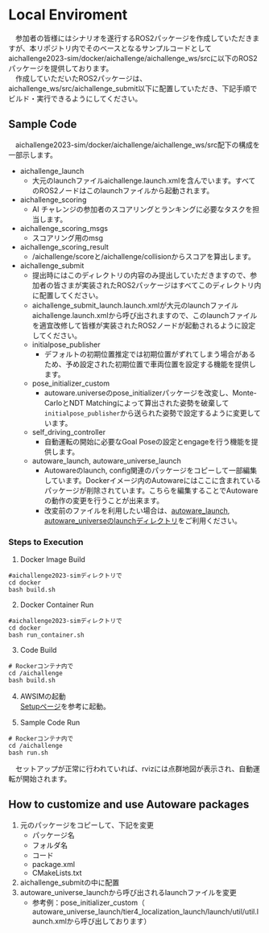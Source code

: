# Local Enviroment
 &emsp;参加者の皆様にはシナリオを遂行するROS2パッケージを作成していただきますが、本リポジトリ内でそのベースとなるサンプルコードとしてaichallenge2023-sim/docker/aichallenge/aichallenge_ws/srcに以下のROS2パッケージを提供しております。  
 &emsp;作成していただいたROS2パッケージは、aichallenge_ws/src/aichallenge_submit以下に配置していただき、下記手順でビルド・実行できるようにしてください。
  
## Sample Code
 &emsp;aichallenge2023-sim/docker/aichallenge/aichallenge_ws/src配下の構成を一部示します。
* aichallenge_launch
  * 大元のlaunchファイルaichallenge.launch.xmlを含んでいます。すべてのROS2ノードはこのlaunchファイルから起動されます。
* aichallenge_scoring
  * AI チャレンジの参加者のスコアリングとランキングに必要なタスクを担当します。
* aichallenge_scoring_msgs
  * スコアリング用のmsg
* aichallenge_scoring_result
  * /aichallenge/scoreと/aichallenge/collisionからスコアを算出します。
* aichallenge_submit
  * 提出時にはこのディレクトリの内容のみ提出していただきますので、参加者の皆さまが実装されたROS2パッケージはすべてこのディレクトリ内に配置してください。
  * aichallenge_submit_launch.launch.xmlが大元のlaunchファイルaichallenge.launch.xmlから呼び出されますので、このlaunchファイルを適宜改修して皆様が実装されたROS2ノードが起動されるように設定してください。
  * initialpose_publisher
    * デフォルトの初期位置推定では初期位置がずれてしまう場合があるため、予め設定された初期位置で車両位置を設定する機能を提供します。
  * pose_initializer_custom
    * autoware.universeのpose_initializerパッケージを改変し、Monte-CarloとNDT Matchingによって算出された姿勢を破棄して`initialpose_publisher`から送られた姿勢で設定するように変更しています。
  * self_driving_controller
    * 自動運転の開始に必要なGoal Poseの設定とengageを行う機能を提供します。
  * autoware_launch, autoware_universe_launch
    * Autowareのlaunch, config関連のパッケージをコピーして一部編集しています。Dockerイメージ内のAutowareにはここに含まれているパッケージが削除されています。こちらを編集することでAutowareの動作の変更を行うことが出来ます。
    * 改変前のファイルを利用したい場合は、[autoware_launch](https://github.com/autowarefoundation/autoware_launch/tree/awsim-stable), [autoware_universeのlaunchディレクトリ](https://github.com/autowarefoundation/autoware.universe/tree/awsim-stable/launch)をご利用ください。

### Steps to Execution
1. Docker Image Build
```
#aichallenge2023-simディレクトリで
cd docker
bash build.sh
```

2. Docker Container Run
```
#aichallenge2023-simディレクトリで
cd docker
bash run_container.sh
```

3. Code Build
```
# Rockerコンテナ内で
cd /aichallenge
bash build.sh
```
4. AWSIMの起動  
[Setupページ](../setup/index.html)を参考に起動。

5. Sample Code Run
```
# Rockerコンテナ内で
cd /aichallenge
bash run.sh
```
 &emsp;セットアップが正常に行われていれば、rvizには点群地図が表示され、自動運転が開始されます。
 
## How to customize and use Autoware packages
1. 元のパッケージをコピーして、下記を変更
     * パッケージ名
     * フォルダ名
     * コード
    *  package.xml
    * CMakeLists.txt
2. aichallenge_submitの中に配置
3. autoware_universe_launchから呼び出されるlaunchファイルを変更  
    * 参考例：pose_initializer_custom（ autoware_universe_launch/tier4_localization_launch/launch/util/util.launch.xmlから呼び出しております）